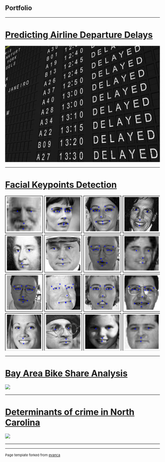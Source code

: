 ## Portfolio

---
# [Predicting Airline Departure Delays](/sample_page)
<img src="images/Delayed.jpg?raw=true"/>

---
# [Facial Keypoints Detection](/pdf/sample_presentation.pdf)
<img src="images/Facial_Keypoints_Kaggle2.png?raw=true"/>

---
# [Bay Area Bike Share Analysis](http://example.com/)
<img src="images/dummy_thumbnail.jpg?raw=true"/>

---
# [Determinants of crime in North Carolina](http://example.com/)
<img src="images/dummy_thumbnail.jpg?raw=true"/>

---






---
<p style="font-size:11px">Page template forked from <a href="https://github.com/evanca/quick-portfolio">evanca</a></p>

